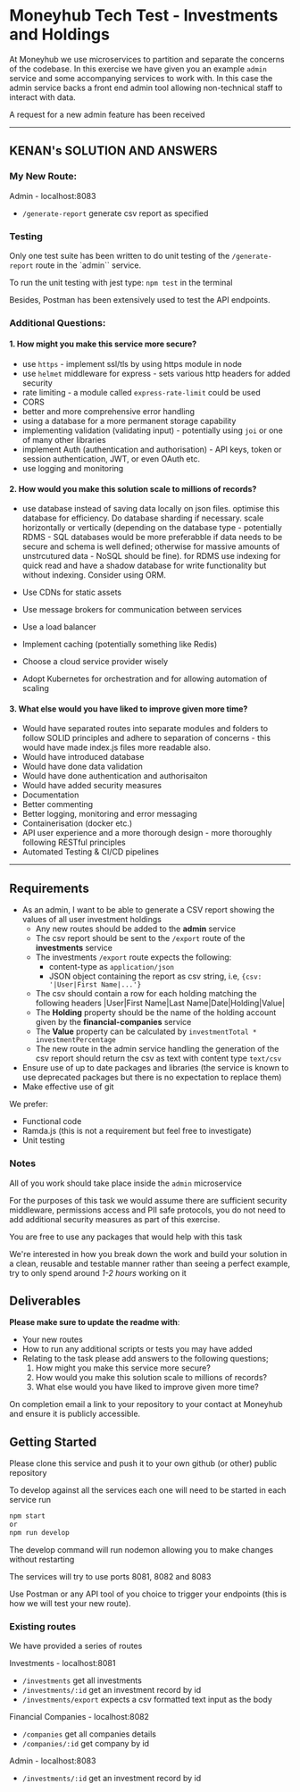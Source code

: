 # Moneyhub Tech Test - Investments and Holdings

At Moneyhub we use microservices to partition and separate the concerns of the codebase. In this exercise we have given you an example `admin` service and some accompanying services to work with. In this case the admin service backs a front end admin tool allowing non-technical staff to interact with data.

A request for a new admin feature has been received

---

## KENAN's SOLUTION AND ANSWERS

### My New Route:

Admin - localhost:8083

- `/generate-report` generate csv report as specified

### Testing

Only one test suite has been written to do unit testing of the `/generate-report` route in the `admin`` service.

To run the unit testing with jest type: `npm test` in the terminal

Besides, Postman has been extensively used to test the API endpoints.

### Additional Questions:

#### 1. How might you make this service more secure?

- use `https` - implement ssl/tls by using https module in node
- use `helmet` middleware for express - sets various http headers for added security
- rate limiting - a module called `express-rate-limit` could be used
- CORS
- better and more comprehensive error handling
- using a database for a more permanent storage capability
- implementing validation (validating input) - potentially using `joi` or one of many other libraries
- implement Auth (authentication and authorisation) - API keys, token or session authentication, JWT, or even OAuth etc.
- use logging and monitoring

#### 2. How would you make this solution scale to millions of records?

- use database instead of saving data locally on json files. optimise this database for efficiency. Do database sharding if necessary. scale horizontally or vertically (depending on the database type - potentially RDMS - SQL databases would be more preferabble if data needs to be secure and schema is well defined; otherwise for massive amounts of unstrcutured data - NoSQL should be fine). for RDMS use indexing for quick read and have a shadow database for write functionality but without indexing. Consider using ORM.

- Use CDNs for static assets

- Use message brokers for communication between services

- Use a load balancer

- Implement caching (potentially something like Redis)

- Choose a cloud service provider wisely

- Adopt Kubernetes for orchestration and for allowing automation of scaling

#### 3. What else would you have liked to improve given more time?

- Would have separated routes into separate modules and folders to follow SOLID principles and adhere to separation of concerns - this would have made index.js files more readable also.
- Would have introduced database
- Would have done data validation
- Would have done authentication and authorisaiton
- Would have added security measures
- Documentation
- Better commenting
- Better logging, monitoring and error messaging
- Containerisation (docker etc.)
- API user experience and a more thorough design - more thoroughly following RESTful principles
- Automated Testing & CI/CD pipelines

---

## Requirements

- As an admin, I want to be able to generate a CSV report showing the values of all user investment holdings
  - Any new routes should be added to the **admin** service
  - The csv report should be sent to the `/export` route of the **investments** service
  - The investments `/export` route expects the following:
    - content-type as `application/json`
    - JSON object containing the report as csv string, i.e, `{csv: '|User|First Name|...'}`
  - The csv should contain a row for each holding matching the following headers
    |User|First Name|Last Name|Date|Holding|Value|
  - The **Holding** property should be the name of the holding account given by the **financial-companies** service
  - The **Value** property can be calculated by `investmentTotal * investmentPercentage`
  - The new route in the admin service handling the generation of the csv report should return the csv as text with content type `text/csv`
- Ensure use of up to date packages and libraries (the service is known to use deprecated packages but there is no expectation to replace them)
- Make effective use of git

We prefer:

- Functional code
- Ramda.js (this is not a requirement but feel free to investigate)
- Unit testing

### Notes

All of you work should take place inside the `admin` microservice

For the purposes of this task we would assume there are sufficient security middleware, permissions access and PII safe protocols, you do not need to add additional security measures as part of this exercise.

You are free to use any packages that would help with this task

We're interested in how you break down the work and build your solution in a clean, reusable and testable manner rather than seeing a perfect example, try to only spend around _1-2 hours_ working on it

## Deliverables

**Please make sure to update the readme with**:

- Your new routes
- How to run any additional scripts or tests you may have added
- Relating to the task please add answers to the following questions;
  1. How might you make this service more secure?
  2. How would you make this solution scale to millions of records?
  3. What else would you have liked to improve given more time?

On completion email a link to your repository to your contact at Moneyhub and ensure it is publicly accessible.

## Getting Started

Please clone this service and push it to your own github (or other) public repository

To develop against all the services each one will need to be started in each service run

```bash
npm start
or
npm run develop
```

The develop command will run nodemon allowing you to make changes without restarting

The services will try to use ports 8081, 8082 and 8083

Use Postman or any API tool of you choice to trigger your endpoints (this is how we will test your new route).

### Existing routes

We have provided a series of routes

Investments - localhost:8081

- `/investments` get all investments
- `/investments/:id` get an investment record by id
- `/investments/export` expects a csv formatted text input as the body

Financial Companies - localhost:8082

- `/companies` get all companies details
- `/companies/:id` get company by id

Admin - localhost:8083

- `/investments/:id` get an investment record by id
